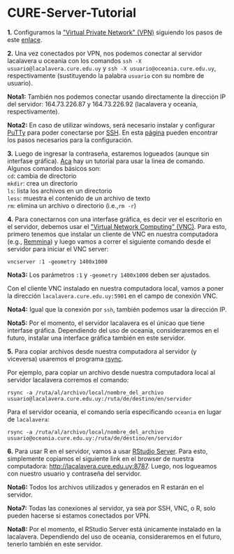 # CURE-Server-Tutorial


**1.** Configuramos la ["Virtual Private Network" (VPN)](https://es.wikipedia.org/wiki/Red_privada_virtual) siguiendo los pasos de este [enlace](http://wiki.cure.edu.uy/index.php/Como_configurar_conexi%C3%B3n_VPN).



**2.** Una vez conectados por VPN, nos podemos conectar al servidor lacalavera u oceania con los comandos
`ssh -X usuario@lacalavera.cure.edu.uy` y `ssh -X usuario@oceania.cure.edu.uy`, respectivamente (sustituyendo la palabra `usuario` con su nombre de usuario). 

**Nota1:** También nos podemos conectar usando directamente la dirección IP del servidor: 164.73.226.87 y 164.73.226.92 (lacalavera y oceania, respectivamente).

**Nota2:** En caso de utilizar windows, será necesario instalar y configurar [PuTTy](https://www.putty.org/) para poder conectarse por [SSH](https://en.wikipedia.org/wiki/Secure_Shell). En esta [página](https://phoenixnap.com/kb/install-putty-on-windows) pueden encontrar los pasos necesarios para la configuración. 

**3.** Luego de ingresar la contraseña, estaremos logueados (aunque sin interfase gráfica). [Aca](https://fortinux.gitbooks.io/humble_tips/content/usando_la_linea_de_comandos/) hay un tutorial para usar la linea de comando. 
Algunos comandos básicos son:  
```cd```: cambia de directorio  
```mkdir```: crea un directorio  
```ls```: lista los archivos en un directorio  
```less```: muestra el contenido de un archivo de texto  
```rm```: elimina un archivo o directorio (i.e.,```rm -r```)

**4.** Para conectarnos con una interfase gráfica, es decir ver el escritorio en el servidor, debemos usar el ["Virtual Network Computing" (VNC)](https://es.wikipedia.org/wiki/VNC). Para esto, primero tenemos que instalar un cliente de VNC en nuestra computadora (e.g., [Remmina](https://remmina.org)) y luego vamos a correr el siguiente comando desde el servidor para iniciar el VNC server:
```
vncserver :1 -geometry 1400x1000 
```

**Nota3:** Los parámetros ```:1``` y ```-geometry 1400x1000``` deben ser ajustados.

Con el cliente VNC instalado en nuestra computadora local, vamos a poner la dirección ```lacalavera.cure.edu.uy:5901``` en el campo de conexión VNC.

**Nota4:** Igual que la conexión por ```ssh```, también podemos usar la dirección IP.

**Nota5:** Por el momento, el servidor lacalavera es el únicao que tiene interfase gráfica. Dependiendo del uso de oceania, consideraremos en el futuro, instalar una interface gráfica también en este servidor.

**5.** Para copiar archivos desde nuestra computadora al servidor (y viceversa) usaremos el programa [rsync](https://kyup.com/tutorials/copy-files-rsync-ssh/).

Por ejemplo, para copiar un archivo desde nuestra computadora local al servidor lacalavera corremos el comando:

```
rsync -a /ruta/al/archivo/local/nombre_del_archivo usuario@lacalavera.cure.edu.uy:/ruta/de/destino/en/servidor
```

Para el servidor oceania, el comando sería especificando `oceania` en lugar de `lacalavera`:

```
rsync -a /ruta/al/archivo/local/nombre_del_archivo usuario@oceania.cure.edu.uy:/ruta/de/destino/en/servidor
```

**6.** Para usar R en el servidor, vamos a usar [RStudio Server](https://www.rstudio.com/products/rstudio/#rstudio-server). Para esto, simplemente copiamos el siguiente link en el browser de nuestra computadora: http://lacalavera.cure.edu.uy:8787. Luego, nos logueamos con nuestro usuario y contraseña del servidor.  

**Nota6:** Todos los archivos utilizados y generados en R estarán en el servidor. 

**Nota7:** Todas las conexiones al servidor, ya sea por SSH, VNC, o R, solo pueden hacerse si estamos conectados por VPN.

**Nota8:** Por el momento, el RStudio Server está únicamente instalado en la lacalavera. Dependiendo del uso de oceania, consideraremos en el futuro, tenerlo también en este servidor.
